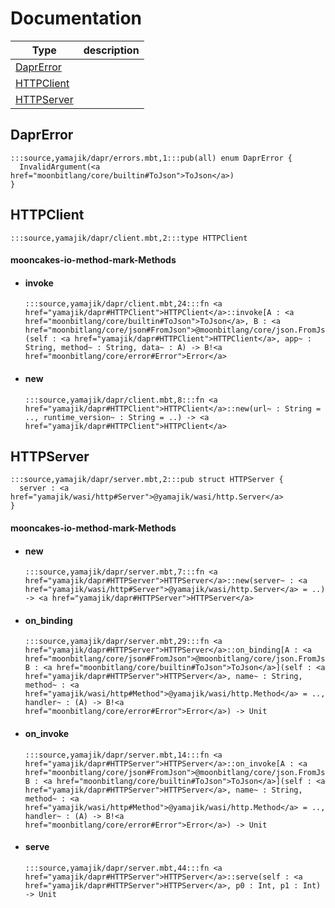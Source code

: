 # Documentation
|Type|description|
|---|---|
|[DaprError](#DaprError)||
|[HTTPClient](#HTTPClient)||
|[HTTPServer](#HTTPServer)||

## DaprError

```moonbit
:::source,yamajik/dapr/errors.mbt,1:::pub(all) enum DaprError {
  InvalidArgument(<a href="moonbitlang/core/builtin#ToJson">ToJson</a>)
}
```


## HTTPClient

```moonbit
:::source,yamajik/dapr/client.mbt,2:::type HTTPClient
```


#### mooncakes-io-method-mark-Methods
- #### invoke
  ```moonbit
  :::source,yamajik/dapr/client.mbt,24:::fn <a href="yamajik/dapr#HTTPClient">HTTPClient</a>::invoke[A : <a href="moonbitlang/core/builtin#ToJson">ToJson</a>, B : <a href="moonbitlang/core/json#FromJson">@moonbitlang/core/json.FromJson</a>](self : <a href="yamajik/dapr#HTTPClient">HTTPClient</a>, app~ : String, method~ : String, data~ : A) -> B!<a href="moonbitlang/core/error#Error">Error</a>
  ```
  > 
- #### new
  ```moonbit
  :::source,yamajik/dapr/client.mbt,8:::fn <a href="yamajik/dapr#HTTPClient">HTTPClient</a>::new(url~ : String = .., runtime_version~ : String = ..) -> <a href="yamajik/dapr#HTTPClient">HTTPClient</a>
  ```
  > 

## HTTPServer

```moonbit
:::source,yamajik/dapr/server.mbt,2:::pub struct HTTPServer {
  server : <a href="yamajik/wasi/http#Server">@yamajik/wasi/http.Server</a>
}
```


#### mooncakes-io-method-mark-Methods
- #### new
  ```moonbit
  :::source,yamajik/dapr/server.mbt,7:::fn <a href="yamajik/dapr#HTTPServer">HTTPServer</a>::new(server~ : <a href="yamajik/wasi/http#Server">@yamajik/wasi/http.Server</a> = ..) -> <a href="yamajik/dapr#HTTPServer">HTTPServer</a>
  ```
  > 
- #### on\_binding
  ```moonbit
  :::source,yamajik/dapr/server.mbt,29:::fn <a href="yamajik/dapr#HTTPServer">HTTPServer</a>::on_binding[A : <a href="moonbitlang/core/json#FromJson">@moonbitlang/core/json.FromJson</a>, B : <a href="moonbitlang/core/builtin#ToJson">ToJson</a>](self : <a href="yamajik/dapr#HTTPServer">HTTPServer</a>, name~ : String, method~ : <a href="yamajik/wasi/http#Method">@yamajik/wasi/http.Method</a> = .., handler~ : (A) -> B!<a href="moonbitlang/core/error#Error">Error</a>) -> Unit
  ```
  > 
- #### on\_invoke
  ```moonbit
  :::source,yamajik/dapr/server.mbt,14:::fn <a href="yamajik/dapr#HTTPServer">HTTPServer</a>::on_invoke[A : <a href="moonbitlang/core/json#FromJson">@moonbitlang/core/json.FromJson</a>, B : <a href="moonbitlang/core/builtin#ToJson">ToJson</a>](self : <a href="yamajik/dapr#HTTPServer">HTTPServer</a>, name~ : String, method~ : <a href="yamajik/wasi/http#Method">@yamajik/wasi/http.Method</a> = .., handler~ : (A) -> B!<a href="moonbitlang/core/error#Error">Error</a>) -> Unit
  ```
  > 
- #### serve
  ```moonbit
  :::source,yamajik/dapr/server.mbt,44:::fn <a href="yamajik/dapr#HTTPServer">HTTPServer</a>::serve(self : <a href="yamajik/dapr#HTTPServer">HTTPServer</a>, p0 : Int, p1 : Int) -> Unit
  ```
  > 
